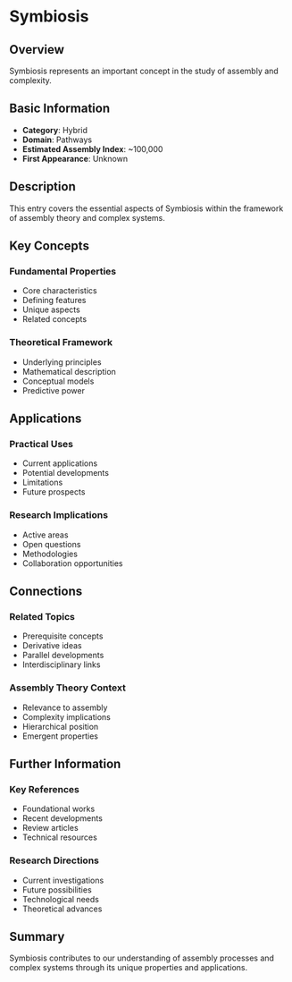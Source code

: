 # Symbiosis

## Overview

Symbiosis represents an important concept in the study of assembly and complexity.

## Basic Information

- **Category**: Hybrid
- **Domain**: Pathways
- **Estimated Assembly Index**: ~100,000
- **First Appearance**: Unknown

## Description

This entry covers the essential aspects of Symbiosis within the framework of assembly theory and complex systems.

## Key Concepts

### Fundamental Properties
- Core characteristics
- Defining features
- Unique aspects
- Related concepts

### Theoretical Framework
- Underlying principles
- Mathematical description
- Conceptual models
- Predictive power

## Applications

### Practical Uses
- Current applications
- Potential developments
- Limitations
- Future prospects

### Research Implications
- Active areas
- Open questions
- Methodologies
- Collaboration opportunities

## Connections

### Related Topics
- Prerequisite concepts
- Derivative ideas
- Parallel developments
- Interdisciplinary links

### Assembly Theory Context
- Relevance to assembly
- Complexity implications
- Hierarchical position
- Emergent properties

## Further Information

### Key References
- Foundational works
- Recent developments
- Review articles
- Technical resources

### Research Directions
- Current investigations
- Future possibilities
- Technological needs
- Theoretical advances

## Summary

Symbiosis contributes to our understanding of assembly processes and complex systems through its unique properties and applications.
